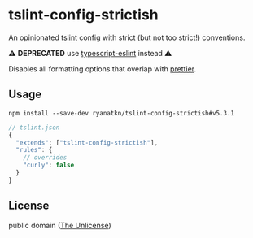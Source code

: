 # tslint-config-strictish

An opinionated [tslint](https://github.com/palantir/tslint)
config with strict (but not too strict!) conventions.

:warning: **DEPRECATED** use
[typescript-eslint](https://github.com/typescript-eslint/typescript-eslint)
instead :warning:

Disables all formatting options that overlap with [prettier](https://github.com/prettier/prettier).

## Usage
    npm install --save-dev ryanatkn/tslint-config-strictish#v5.3.1

```javascript
// tslint.json
{
  "extends": ["tslint-config-strictish"],
  "rules": {
    // overrides
    "curly": false
  }
}
```

## License

public domain ([The Unlicense](license))
